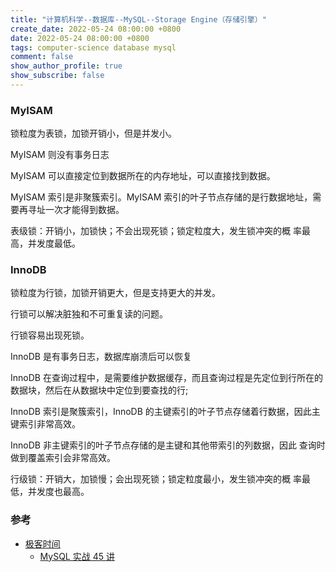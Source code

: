 ```yaml
---
title: "计算机科学--数据库--MySQL--Storage Engine（存储引擎）"
create_date: 2022-05-24 08:00:00 +0800
date: 2022-05-24 08:00:00 +0800
tags: computer-science database mysql
comment: false
show_author_profile: true
show_subscribe: false
---
```


### MyISAM

锁粒度为表锁，加锁开销小，但是并发小。

MyISAM 则没有事务日志

MyISAM 可以直接定位到数据所在的内存地址，可以直接找到数据。

MyISAM 索引是非聚簇索引。MyISAM 索引的叶子节点存储的是行数据地址，需要再寻址一次才能得到数据。

表级锁：开销小，加锁快；不会出现死锁；锁定粒度大，发生锁冲突的概
率最高，并发度最低。

### InnoDB

锁粒度为行锁，加锁开销更大，但是支持更大的并发。

行锁可以解决脏独和不可重复读的问题。

行锁容易出现死锁。

InnoDB 是有事务日志，数据库崩溃后可以恢复

InnoDB 在查询过程中，是需要维护数据缓存，而且查询过程是先定位到行所在的数据块，然后在从数据块中定位到要查找的行;

InnoDB 索引是聚簇索引，InnoDB 的主键索引的叶子节点存储着行数据，因此主键索引非常高效。

InnoDB 非主键索引的叶子节点存储的是主键和其他带索引的列数据，因此
查询时做到覆盖索引会非常高效。

行级锁：开销大，加锁慢；会出现死锁；锁定粒度最小，发生锁冲突的概
率最低，并发度也最高。

### 参考

- [极客时间](https://time.geekbang.org/)
  - [MySQL 实战 45 讲](https://time.geekbang.org/column/intro/100020801?tab=catalog)